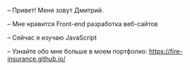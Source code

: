 – Привет! Меня зовут Дмитрий.	

– Мне нравится Front-end разработка веб-сайтов

– Сейчас я изучаю JavaScript

– Узнайте обо мне больше в моем портфолио: https://fire-insurance.github.io/

<!---
fire-insurance/fire-insurance is a ✨ special ✨ repository because its `README.md` (this file) appears on your GitHub profile.
You can click the Preview link to take a look at your changes.
--->
